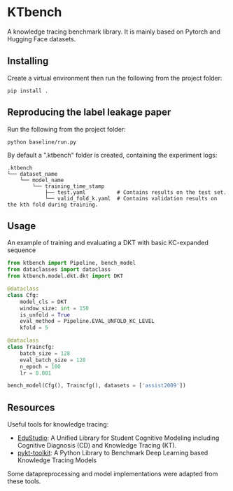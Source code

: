 # KTbench
A knowledge tracing benchmark library. It is mainly based on Pytorch and Hugging Face datasets.

## Installing
Create a virtual environment then run the following from the project folder:
```console
pip install .
```

## Reproducing the label leakage paper

Run the following from the project folder:
```console
python baseline/run.py
```

By default a ".ktbench" folder is created, containing the experiment logs:

```
.ktbench
└── dataset_name
    └── model_name
        └── training_time_stamp
            ├── test.yaml          # Contains results on the test set.
            └── valid_fold_k.yaml  # Contains validation results on the kth fold during training.
```

## Usage
An example of training and evaluating a DKT with basic KC-expanded sequence
```python
from ktbench import Pipeline, bench_model
from dataclasses import dataclass
from ktbench.model.dkt.dkt import DKT

@dataclass
class Cfg:
    model_cls = DKT
    window_size: int = 150
    is_unfold = True
    eval_method = Pipeline.EVAL_UNFOLD_KC_LEVEL
    kfold = 5

@dataclass
class Traincfg:
    batch_size = 128
    eval_batch_size = 128
    n_epoch = 100
    lr = 0.001

bench_model(Cfg(), Traincfg(), datasets = ['assist2009'])

```

## Resources
Useful tools for knowledge tracing:
- [EduStudio](https://github.com/HFUT-LEC/EduStudio): A Unified Library for Student Cognitive Modeling including Cognitive Diagnosis (CD) and Knowledge Tracing (KT). 
- [pykt-toolkit](https://github.com/pykt-team/pykt-toolkit):  A Python Library to Benchmark Deep Learning based Knowledge Tracing Models 

Some datapreprocessing and model implementations were adapted from these tools.
